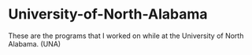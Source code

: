 # University-of-North-Alabama
These are the programs that I worked on while at the University of North Alabama. (UNA)
